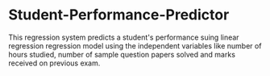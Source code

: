 # Student-Performance-Predictor
This regression system predicts a student's performance suing linear regression regression model using the independent variables like number of hours studied, number of sample question papers solved and marks received on previous exam.
